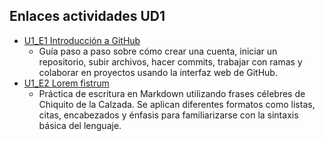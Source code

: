 ## Enlaces actividades UD1
- [U1_E1 Introducción a GitHub](https://github.com/beaGutEs/portfolioDespliegueAplicaciones/blob/main/UD1%3A%20GitHub%20y%20MarkDown/ejercicios_UD1/GitHub.md)
  - Guía paso a paso sobre cómo crear una cuenta, iniciar un repositorio, subir archivos, hacer commits, trabajar con ramas y colaborar en proyectos usando la interfaz web de GitHub.
- [U1_E2 Lorem fistrum](https://github.com/beaGutEs/portfolioDespliegueAplicaciones/blob/main/UD1%3A%20GitHub%20y%20MarkDown/ejercicios_UD1/LoremFistrum.md)
  - Práctica de escritura en Markdown utilizando frases célebres de Chiquito de la Calzada. Se aplican diferentes formatos como listas, citas, encabezados y énfasis para familiarizarse con la sintaxis básica del lenguaje.
